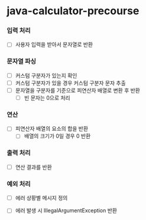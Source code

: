 # java-calculator-precourse

### 입력 처리
-[ ] 사용자 입력을 받아서 문자열로 반환

### 문자열 파싱
-[ ] 커스텀 구분자가 있는지 확인
-[ ] 커스텀 구분자가 있을 경우 커스텀 구분자 문자 추출
-[ ] 문자열을 구분자를 기준으로 피연산자 배열로 변환 후 반환
  -[ ] 빈 문자는 0으로 처리

### 연산
-[ ] 피연산자 배열의 요소의 합을 반환
  -[ ] 배열의 크기가 0일 경우 0 반환

### 출력 처리
-[ ] 연산 결과를 반환

### 예외 처리
-[ ] 에러 상황별 메시지 정의
-[ ] 에러 발생 시 IllegalArgumentException 반환

